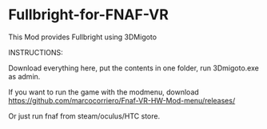 # Fullbright-for-FNAF-VR
This Mod provides Fullbright using 3DMigoto


INSTRUCTIONS: 

Download everything here, put the contents in one folder, run 3Dmigoto.exe as admin.

If you want to run the game with the modmenu, download https://github.com/marcocorriero/Fnaf-VR-HW-Mod-menu/releases/


Or just run fnaf from steam/oculus/HTC store.
